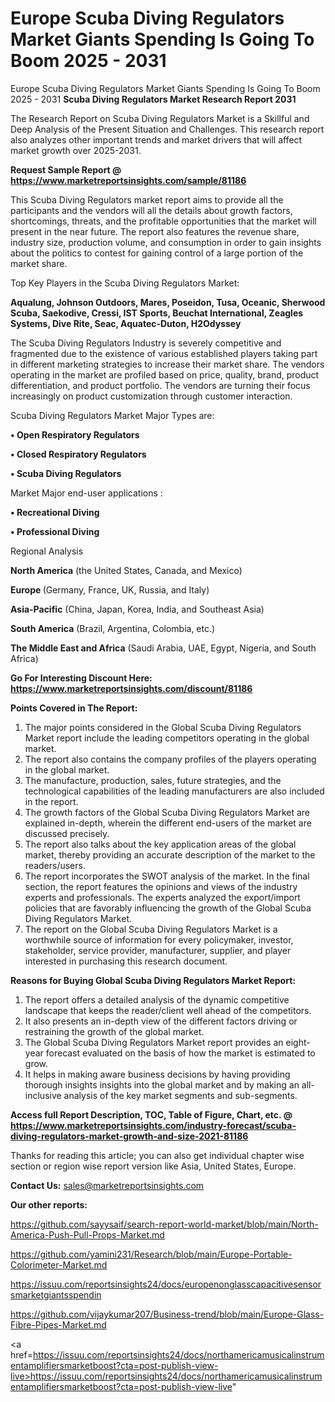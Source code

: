 # Europe Scuba Diving Regulators Market Giants Spending Is Going To Boom 2025 - 2031
Europe Scuba Diving Regulators Market Giants Spending Is Going To Boom 2025 - 2031
<strong>Scuba Diving Regulators Market Research Report 2031</strong>

The Research Report on Scuba Diving Regulators Market is a Skillful and Deep Analysis of the Present Situation and Challenges. This research report also analyzes other important trends and market drivers that will affect market growth over 2025-2031.

<strong>Request Sample Report @ <a href=https://www.marketreportsinsights.com/sample/81186>https://www.marketreportsinsights.com/sample/81186</a></strong>

This Scuba Diving Regulators market report aims to provide all the participants and the vendors will all the details about growth factors, shortcomings, threats, and the profitable opportunities that the market will present in the near future. The report also features the revenue share, industry size, production volume, and consumption in order to gain insights about the politics to contest for gaining control of a large portion of the market share.

Top Key Players in the Scuba Diving Regulators Market:

<strong>Aqualung, Johnson Outdoors, Mares, Poseidon, Tusa, Oceanic, Sherwood Scuba, Saekodive, Cressi, IST Sports, Beuchat International, Zeagles Systems, Dive Rite, Seac, Aquatec-Duton, H2Odyssey</strong>

The Scuba Diving Regulators Industry is severely competitive and fragmented due to the existence of various established players taking part in different marketing strategies to increase their market share. The vendors operating in the market are profiled based on price, quality, brand, product differentiation, and product portfolio. The vendors are turning their focus increasingly on product customization through customer interaction.

Scuba Diving Regulators Market Major Types are:

<strong>• Open Respiratory Regulators

• Closed Respiratory Regulators

• Scuba Diving Regulators</strong>

Market Major end-user applications :

<strong>• Recreational Diving

• Professional Diving</strong>

Regional Analysis

</u><strong><b>North America</b></strong> (the United States, Canada, and Mexico)

<strong><b>Europe </b></strong>(Germany, France, UK, Russia, and Italy)

<strong><b>Asia-Pacific</b></strong> (China, Japan, Korea, India, and Southeast Asia)

<strong><b>South America</b></strong> (Brazil, Argentina, Colombia, etc.)

<strong><b>The Middle East and Africa</b></strong> (Saudi Arabia, UAE, Egypt, Nigeria, and South Africa)

<strong>Go For Interesting Discount Here: <a href=https://www.marketreportsinsights.com/discount/81186>https://www.marketreportsinsights.com/discount/81186</a></strong>

<strong>Points Covered in The Report:</strong>
<ol>
  <li>The major points considered in the Global Scuba Diving Regulators Market report include the leading competitors operating in the global market.</li>
  <li>The report also contains the company profiles of the players operating in the global market.</li>
  <li>The manufacture, production, sales, future strategies, and the technological capabilities of the leading manufacturers are also included in the report.</li>
  <li>The growth factors of the Global Scuba Diving Regulators Market are explained in-depth, wherein the different end-users of the market are discussed precisely.</li>
  <li>The report also talks about the key application areas of the global market, thereby providing an accurate description of the market to the readers/users.</li>
  <li>The report incorporates the SWOT analysis of the market. In the final section, the report features the opinions and views of the industry experts and professionals. The experts analyzed the export/import policies that are favorably influencing the growth of the Global Scuba Diving Regulators Market.</li>
  <li>The report on the Global Scuba Diving Regulators Market is a worthwhile source of information for every policymaker, investor, stakeholder, service provider, manufacturer, supplier, and player interested in purchasing this research document.</li>
</ol>
<strong>Reasons for Buying Global Scuba Diving Regulators Market Report:</strong>

<ol>
  <li>The report offers a detailed analysis of the dynamic competitive landscape that keeps the reader/client well ahead of the competitors.</li>
  <li>It also presents an in-depth view of the different factors driving or restraining the growth of the global market.</li>
  <li>The Global Scuba Diving Regulators Market report provides an eight-year forecast evaluated on the basis of how the market is estimated to grow.</li>
  <li>It helps in making aware business decisions by having providing thorough insights insights into the global market and by making an all-inclusive analysis of the key market segments and sub-segments.</li>
</ol>
<strong>Access full Report Description, TOC, Table of Figure, Chart, etc. @ <a href=https://www.marketreportsinsights.com/industry-forecast/scuba-diving-regulators-market-growth-and-size-2021-81186>https://www.marketreportsinsights.com/industry-forecast/scuba-diving-regulators-market-growth-and-size-2021-81186</a></strong>


Thanks for reading this article; you can also get individual chapter wise section or region wise report version like Asia, United States, Europe.

<strong>Contact Us:</strong>
sales@marketreportsinsights.com

<strong>Our other reports:</strong>

<a href=https://github.com/sayysaif/search-report-world-market/blob/main/North-America-Push-Pull-Props-Market.md>https://github.com/sayysaif/search-report-world-market/blob/main/North-America-Push-Pull-Props-Market.md</a>

<a href=https://github.com/yamini231/Research/blob/main/Europe-Portable-Colorimeter-Market.md>https://github.com/yamini231/Research/blob/main/Europe-Portable-Colorimeter-Market.md</a>

<a href=https://issuu.com/reportsinsights24/docs/europenonglasscapacitivesensorsmarketgiantsspendin>https://issuu.com/reportsinsights24/docs/europenonglasscapacitivesensorsmarketgiantsspendin</a>

<a href=https://github.com/vijaykumar207/Business-trend/blob/main/Europe-Glass-Fibre-Pipes-Market.md>https://github.com/vijaykumar207/Business-trend/blob/main/Europe-Glass-Fibre-Pipes-Market.md</a>

<a href=https://issuu.com/reportsinsights24/docs/northamericamusicalinstrumentamplifiersmarketboost?cta=post-publish-view-live>https://issuu.com/reportsinsights24/docs/northamericamusicalinstrumentamplifiersmarketboost?cta=post-publish-view-live</a>"

